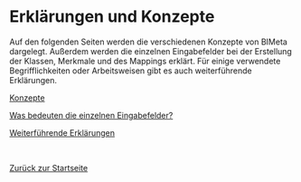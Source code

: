 # Erklärungen und Konzepte
Auf den folgenden Seiten werden die verschiedenen Konzepte von BIMeta dargelegt. Außerdem werden die einzelnen Eingabefelder bei der Erstellung der Klassen, Merkmale und des Mappings erklärt. Für einige verwendete Begrifflichkeiten oder Arbeitsweisen gibt es auch weiterführende Erklärungen.
 

[Konzepte](3.1_Konzepte.md)

[Was bedeuten die einzelnen Eingabefelder?](3.2.0_Eingabefelder.md)

[Weiterführende Erklärungen](3.3_WeitereErlaeuterungen.md)

<br>

[Zurück zur Startseite](https://bimeta-steuerkreis.github.io/Anwenderhilfe/)
